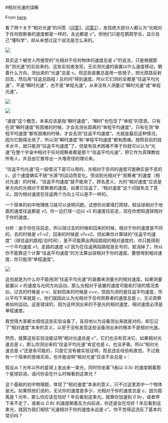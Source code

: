 #相对光速的误解

From [here](https://yinwang1.substack.com/p/06e).

<span>看了两个关于“相对光速”的问答（</span>[问答1](https://www.quora.com/What-is-the-relative-speed-of-the-speed-of-light?share=1)<span>，</span>[问答2](https://physics.stackexchange.com/questions/114523/what-is-the-speed-of-light-relative-to)<span>），发现绝大部分人都认为“光相对于任何观察者的速度都是一样的，永远都是</span> _c_<span>”。但他们只是在鹦鹉学舌，显示自己“懂科学”，却从未想过这个说法是怎么来的。</span>

![](https://substackcdn.com/image/fetch/w_1456,c_limit,f_auto,q_auto:good,fl_progressive:steep/https%3A%2F%2Fbucketeer-e05bbc84-baa3-437e-9518-adb32be77984.s3.amazonaws.com%2Fpublic%2Fimages%2F7ca75e06-cf9d-4963-93bd-4b7eae0ea923_1330x748.jpeg)

<span>其实这个被世人所接受的“光相对于任何物体的速度总是</span> _c_<span>”的说法，只是根据那些“测光速”的实验来的。这些实验者发现，无论测光速的装置以什么速度移动，朝着什么方向，测出来的“光速”总是 c。但这些装置总是用一些镜子，把光原路反射回去，然后用“往返总路程 / 总时间”得到速度。所以它们测的全都是“往返平均光速”，不是“瞬时光速”，也不是“单程光速”。从来没有人测量过“瞬时光速”或“单程光速”。</span>

![](https://substackcdn.com/image/fetch/w_1456,c_limit,f_auto,q_auto:good,fl_progressive:steep/https%3A%2F%2Fbucketeer-e05bbc84-baa3-437e-9518-adb32be77984.s3.amazonaws.com%2Fpublic%2Fimages%2Fbd97f802-9485-4f2c-8464-e5e2ea073b37_388x201.jpeg)

![](https://substackcdn.com/image/fetch/w_1456,c_limit,f_auto,q_auto:good,fl_progressive:steep/https%3A%2F%2Fbucketeer-e05bbc84-baa3-437e-9518-adb32be77984.s3.amazonaws.com%2Fpublic%2Fimages%2F725993d4-97aa-4a6a-b1f0-385708f4c116_494x223.png)

“速度”这个概念，本来应该是指“瞬时速度”，“瞬时”也包含了“单程”的意思。只有在测“瞬时速度”有困难的时候，才会去测长距离的“单程平均速度”。只有在测“单程平均速度”都有困难的时候，才会去测“往返平均速度”。光就是最后这种情况，因为它跑得太快了，所以测“瞬时速度”和“单程平均速度”都有困难。按照目前的技术水平，就只能测“往返平均速度”了。但是有技术困难不等于你就可以认为“光速”在整个宇宙中相对于任何观察者都是那个“往返平均光速”，把它作为真理教给所有人，并且由它推导出一大堆奇怪的理论来。

<span>“往返平均光速”在一般情况下是可以用的，光相对于空间的速度可能确实是不变的</span> _c_<span>，这个速度确实不随“光源”的运动而变化。但谈到光相对于“观察者”的速度（相对光速）的时候，“往返平均速度”就不能用了。顾名思义，光的“相对速度”应该是单方向的光相对于观察者的速度。如果它往返了，“相对速度”这个词就失去了意义，因为相对速度在往返两个方向上可以是不一样的。</span>

<span>一个简单的初中物理练习就可以说明问题。试想你对着墙打网球，假设球相对于地面的速度往返都是</span> _v1_<span>。你一边打球一边以 v2 的速度往前走，现在你想知道球相对于你的速度。</span>

<span>分析：由于你在往前走，所以球过去的时候和回来的时候，相对于你的速度是不同的，去的时候是</span> _v1-v2_<span>，回来的时候是</span> _v1+v2_<span>。但如果你计算球的“往返平均速度”（球往返的路程/总时间），是不可能算出两段路程的相对速度的，你只能得到一个平均速度</span> _v1_<span>。走路的速度</span> _v2_ <span>因为在往返两段路程是反号的，抵消掉了。所以你不能靠这个计算“往返平均速度”的方法算出球相对于你的速度。要想得到相对速度，你只能测“单程速度”。</span>

![](https://substackcdn.com/image/fetch/w_1456,c_limit,f_auto,q_auto:good,fl_progressive:steep/https%3A%2F%2Fbucketeer-e05bbc84-baa3-437e-9518-adb32be77984.s3.amazonaws.com%2Fpublic%2Fimages%2Fe44cbd07-2624-43c4-a8c7-b05ea7002933_822x555.jpeg)

<span>这也就是为什么你不能用测“往返平均光速”的装置来测量光的相对速度。如果测量装置以</span> _v_ <span>的速度与光同方向运动，那么光相对于装置的速度可能和打球的情况类似，过去的时候是</span> _c-v_<span>，反射回来的时候是</span> _c+v_<span>，但因为测的是往返平均速度，所以平均下来就是</span> _c_<span>。他们就因此认为光相对于任何观察者的速度总是</span> _c_<span>，无论观察者如何运动。这是错误的，因为这样测出来的不是光的相对速度，相对速度必须是单程速度。</span>

我觉得大家都太相信这些实验设备了，盲目地以为设备测出来就是对的，却忘记了“相对速度”本来的含义，以至于没有发现这些设备测出来的根本不是相对光速。

<span>然而，就算这些实验没能证明“相对光速总是</span> _c_<span>”，它们也没有否决它。如果相对光速总是</span> _c_<span>，那么你测出来的“往返平均光速”肯定也是</span> _c_<span>，也没矛盾。所以“相对光速总是</span> _c_<span>”还是有可能的，只是它没有被实验证明，而且违反经验和直觉。不过我有一个简单的思维实验，也许能说明“相对光速”应该不会总是</span> _c_<span>：</span>

<span>假设从 1 光年以外的星球上发出来一束光，同时你坐着飞船以</span> _0.5c_ <span>的速度朝着那个星球前进。请问你会在什么时候看到这束光？</span>

<span>这个基础的初中物理题，体现了“相对速度”本来的意义，只不过这里其中一个物体是光。如果照他们说的，无论你的速度是多少，光相对于你的速度总是</span> _c_<span>，因为距离是 1 光年，那么你应该在恰好 1 年后看到这束光。就算你加速到</span> _0.9c_<span>，或者停下来不走了，或者以</span> _0.9c_ <span>的速度朝着反方向前进，你还是会在恰好 1 年后看到这束光，就因为我们相信“光速相对于你的速度永远是</span> _c_<span>”。你不觉得这违反了基本的常识吗？</span>
